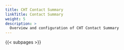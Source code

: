 ```yaml
---
title: CHT Contact Summary
linkTitle: Contact Summary
weight: 5
description: >
  Overview and configuration of CHT Contact Summary
---
```



{{< subpages >}}